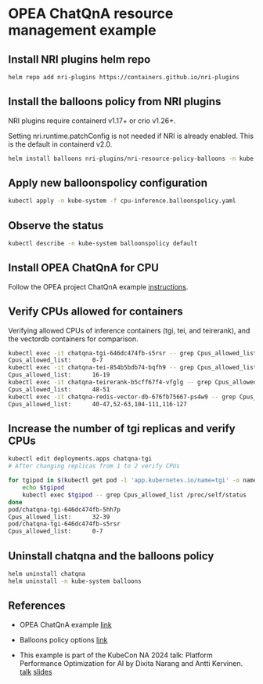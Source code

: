 # OPEA ChatQnA resource management example

## Install NRI plugins helm repo

```bash
helm repo add nri-plugins https://containers.github.io/nri-plugins
```

## Install the balloons policy from NRI plugins

NRI plugins require containerd v1.17+ or crio
v1.26+.

Setting nri.runtime.patchConfig is not needed if NRI is already
enabled. This is the default in containerd v2.0.

```bash
helm install balloons nri-plugins/nri-resource-policy-balloons -n kube-system --set nri.runtime.patchConfig=true
```

## Apply new balloonspolicy configuration

```bash
kubectl apply -n kube-system -f cpu-inference.balloonspolicy.yaml
```

## Observe the status

```bash
kubectl describe -n kube-system balloonspolicy default
```

## Install OPEA ChatQnA for CPU

Follow the OPEA project ChatQnA example [instructions](https://github.com/opea-project/GenAIInfra/blob/main/helm-charts/chatqna/README.md).

## Verify CPUs allowed for containers

Verifying allowed CPUs of inference containers (tgi, tei, and
teirerank), and the vectordb containers for comparison.

```bash
kubectl exec -it chatqna-tgi-646dc474fb-s5rsr -- grep Cpus_allowed_list /proc/self/status
Cpus_allowed_list:      0-7
kubectl exec -it chatqna-tei-854b5bdb74-bqfh9 -- grep Cpus_allowed_list /proc/self/status
Cpus_allowed_list:      16-19
kubectl exec -it chatqna-teirerank-b5cff67f4-vfglg -- grep Cpus_allowed_list /proc/self/status
Cpus_allowed_list:      48-51
kubectl exec -it chatqna-redis-vector-db-676fb75667-ps4w9 -- grep Cpus_allowed_list /proc/self/status
Cpus_allowed_list:      40-47,52-63,104-111,116-127
```

## Increase the number of tgi replicas and verify CPUs

```bash
kubectl edit deployments.apps chatqna-tgi
# After changing replicas from 1 to 2 verify CPUs

for tgipod in $(kubectl get pod -l 'app.kubernetes.io/name=tgi' -o name); do
    echo $tgipod
    kubectl exec $tgipod -- grep Cpus_allowed_list /proc/self/status
done
pod/chatqna-tgi-646dc474fb-5hh7p
Cpus_allowed_list:      32-39
pod/chatqna-tgi-646dc474fb-s5rsr
Cpus_allowed_list:      0-7
```

## Uninstall chatqna and the balloons policy

```bash
helm uninstall chatqna
helm uninstall -n kube-system balloons
```

## References

- OPEA ChatQnA example [link](https://github.com/opea-project/GenAIExamples/tree/main/ChatQnA)

- Balloons policy options [link](https://containers.github.io/nri-plugins/stable/docs/resource-policy/policy/balloons.html)

- This example is part of the KubeCon NA 2024 talk:
  Platform Performance Optimization for AI
  by Dixita Narang and Antti Kervinen.
  [talk](https://sched.co/1i7m0)
  [slides](https://docs.google.com/presentation/d/1lqjjpbUAsCf3muFf9YWN5HGwwHB3XxBJmX2-C7JP41k/)
